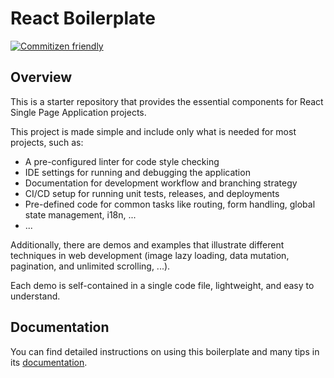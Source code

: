 # React Boilerplate

[![Commitizen friendly](https://img.shields.io/badge/commitizen-friendly-brightgreen.svg)](http://commitizen.github.io/cz-cli/)


## Overview

This is a starter repository that provides the essential components for React Single Page Application projects.

This project is made simple and include only what is needed for most projects, such as:

- A pre-configured linter for code style checking
- IDE settings for running and debugging the application
- Documentation for development workflow and branching strategy
- CI/CD setup for running unit tests, releases, and deployments
- Pre-defined code for common tasks like routing, form handling, global state management, i18n, ...
- ...

Additionally, there are demos and examples that illustrate different techniques in web development
(image lazy loading, data mutation, pagination, and unlimited scrolling, ...).

Each demo is self-contained in a single code file, lightweight, and easy to understand.


## Documentation

You can find detailed instructions on using this boilerplate and many tips in its [documentation](https://react-boilerplate-docs.vercel.app/).

